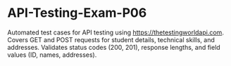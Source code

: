 # API-Testing-Exam-P06
Automated test cases for API testing using https://thetestingworldapi.com. Covers GET and POST requests for student details, technical skills, and addresses. Validates status codes (200, 201), response lengths, and field values (ID, names, addresses).
